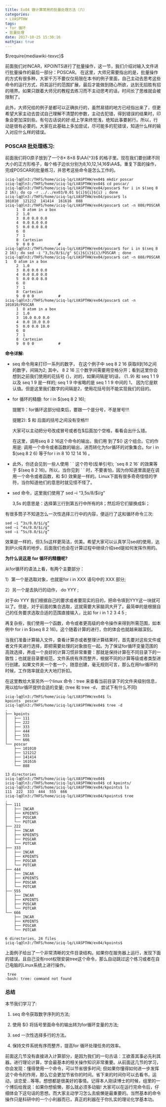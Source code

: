 ```yaml
---
title: Ex04 做计算常用的批量处理方法（六）
categories: 
- LVASPTHW
tags: 
- for 循环
- 批量处理
date: 2017-10-25 15:30:16
mathjax: true
---
```


$\require{mediawiki-texvc}$


前面我们对INCAR，KPOINTS进行了批量操作，这一节，我们介绍对输入文件进行批量操作的最后一部分：POSCAR。 在这里，大师兄需要指出的是，批量操作的方式有很多种，大家千万不要仅仅局限在本书的例子里面，自己主动去思考这些命令的运行方式，将其运行的范围扩展，最后才能做到随心所欲，达到无招胜有招的境界。如果只跟着大师兄的教程去练习而不主动思考的话，时间长了思维就会被限制了。

 

此外，大师兄给的例子是都可以正确执行的，虽然易错的地方已经指出来了，但更希望大家主动去尝试自己理解不清楚的参数，主动去犯错，得到错误的结果时，印象会更加深刻些。有句古话说的好:纸上学来终觉浅，绝知此事要躬行。所以，行动是很有必要的。大家在此基础上多加尝试，尽可能多的犯错误，知道什么样的输入对应什么样的错误。

 

### POSCAR 批处理练习:

前面我们将O原子放到了一个8$\times$ 8$\times$8 $\AA{^3}$ 的格子里。现在我们要创建不同大小的正方形格子，每个格子边长分别为8,10,12,14,16$\AA$。重复下面的操作，完成POSCAR的批量练习，并思考这些命令是怎么工作的。

```
iciq-lq@ln3:/THFS/home/iciq-lq/LVASPTHW/ex04$ mkdir poscar
iciq-lq@ln3:/THFS/home/iciq-lq/LVASPTHW/ex04$ cd poscar/
iciq-lq@ln3:/THFS/home/iciq-lq/LVASPTHW/ex04/poscar$ for i in $(seq 8 2 16); do cp -r ../../ex03/0.01 ${i}${i}${i} ; done 
iciq-lq@ln3:/THFS/home/iciq-lq/LVASPTHW/ex04/poscar$ ls 
101010  121212  141414  161616  888
iciq-lq@ln3:/THFS/home/iciq-lq/LVASPTHW/ex04/poscar$ cat -n 888/POSCAR 
     1	O atom in a box 
     2	1.0            
     3	8.0 0.0 0.0   
     4	0.0 8.0 0.0  
     5	0.0 0.0 8.0 
     6	O          
     7	1         
     8	Cartesian
     9	0 0 0           #
iciq-lq@ln3:/THFS/home/iciq-lq/LVASPTHW/ex04/poscar$ for i in $(seq 8 2 16); do sed -i "3,5s/8/$i/g" ${i}${i}${i}/POSCAR ; done 
iciq-lq@ln3:/THFS/home/iciq-lq/LVASPTHW/ex04/poscar$ cat -n 888/POSCAR      
1	O atom in a box 
     2	1.0            
     3	8.0 0.0 0.0   
     4	0.0 8.0 0.0  
     5	0.0 0.0 8.0 
     6	O          
     7	1         
     8	Cartesian
     9	0 0 0           #
iciq-lq@ln3:/THFS/home/iciq-lq/LVASPTHW/ex04/poscar$ cat -n 101010/POSCAR 
     1	O atom in a box 
     2	1.0            
     3	10.0 0.0 0.0   
     4	0.0 10.0 0.0  
     5	0.0 0.0 10.0 
     6	O          
     7	1         
     8	Cartesian
     9	0 0 0           #
```

**命令详解:**

* seq 命令用来打印一系列的数字， 在这个例子中 seq 8 2 16 获取8到16之间的数字，间隔为2; 其中， 8  2 16 三个数字间需要用空格分开；看到这里你会想到之前我们使用的花括号 {}，对的，如果间隔是1的话， {1..9} 和 seq 1 1 9 以及 seq 1 9 是一样的; seq 1 9 中省略的是 seq 1 1 9 中间的 1，  因为它是默认值。但是这里我们数字的间隔是2，使用花括号则不能实现我们的目的。

* for 循环的精髓:  for i in  $(seq 8 2 16);  

  提醒1)：for循环这部分结束后，要跟一个是分号，不是冒号!!!

  提醒2): $ 和 后面的括号之间没有空格!!! 

  大家可以主动把分号改成冒号或者在$后面加个空格，看看会出什么错。

  在这里，调用seq 8 2 16这个命令的输出，我们用 到了\$()  这个组合。它的作用是: 调用一个命令或者函数的输出，进而转化为for循环的对象集合。for i in \$(seq 8 2 6) 等于for i in 8 10 12 14 16 。 

* 此外，你还会见到一些人使用 \` \` 这个符号(反单引号);  \`seq 8 2 16\`  的效果等于 \$(seq 8 2 16)。所以，当你见到 \` \` 时，不要害怕，因为你知道里面是在调用一个命令或者函数，和 $() 效果是一样的。Linux下面有很多奇奇怪怪的字符，当你知道他们的意思时就见怪不怪了。

* sed 命令，这里我们使用了 sed –i “3,5s/8/$i/g”  

  3,5s 的意思是：选择第三行到第五行中所有的8；然后将它们替换成$i； 

有很多筒子不知道怎么一次性选择三行中的内容，便运行了这和循环命令三次:

```
sed –i “3s/8.0/$i/g”
sed –i “4s/8.0/$i/g”
sed –i “5s/8.0/$i/g”
```

效果是一样的，但3,5s这样更简洁，优美。希望大家可以认真学习sed的使用，达到炉火纯青的地步。后面我们也会在计算过程中继续介绍sed是如何发挥作用的。



**为什么说这是 for 循环的精髓呢?**



从for循环的语法上看，有两个主要部分：

1）第一个是选取对象，也就是for i in XXX 语句中的 XXX 部分;

2）另一个是去执行的动作， do YYY ; 

对于do YYY 我们根据自己的要求或者要现实的目的，把命令填到YYY这一块就可以了。但是，对于前面的集合选取，这就需要大家脑洞大开了。最简单的是根据自己的任务要求选取合适的范围直接输入，比如 for i in 1 2 3 4 5 ;

再复杂些，我们使用一个函数，命令或者更高级的命令操作来得到所需范围，如本例中 for i in $(seq 8 2 16)。这个随着计算的进行，你的体会也就越来越深刻。



当我们准备计算输入文件，查看计算亦或者整理计算结果时，首先要对这些文件或者文件夹进行选择，即把需要处理的对象放在一起。为了保证for循环变量范围的高效选择，养成一个良好的计算习惯非常重要：那就是保持计算在不同目录下的一致性；也就是目录要规范，文件系统有序而整齐，根据不同的计算等级或者类型进行创建。如果文件夹一个套一个，随意创建，毫无规则可言，那么在用for循环的时候，工作效率就会大大地打折扣。



 在这里教给大家另外一个linux 命令：tree 来查看当前目录下的文件夹级别信息，用以给for循环提供合适的变量; (tree 和 tree -d， 尝试下有什么不同)

```
iciq-lq@ln3:/THFS/home/iciq-lq/LVASPTHW/ex04$ ls
kpoints  poscar
iciq-lq@ln3:/THFS/home/iciq-lq/LVASPTHW/ex04$ tree -d 
.
├── kpoints
│   ├── 111
│   ├── 222
│   ├── 333
│   ├── 444
│   ├── 555
│   └── 666
└── poscar
    ├── 101010
    ├── 121212
    ├── 141414
    ├── 161616
    └── 888

13 directories
iciq-lq@ln3:/THFS/home/iciq-lq/LVASPTHW/ex04$ 
iciq-lq@ln3:/THFS/home/iciq-lq/LVASPTHW/ex04$ cd kpoints/
iciq-lq@ln3:/THFS/home/iciq-lq/LVASPTHW/ex04/kpoints$ ls
111  222  333  444  555  666
iciq-lq@ln3:/THFS/home/iciq-lq/LVASPTHW/ex04/kpoints$ tree  
.
├── 111
│   ├── INCAR
│   ├── KPOINTS
│   ├── POSCAR
│   └── POTCAR
├── 222
│   ├── INCAR
│   ├── KPOINTS
│   ├── POSCAR
│   └── POTCAR
├── 333
│   ├── INCAR
│   ├── KPOINTS
│   ├── POSCAR
│   └── POTCAR
├── 444
│   ├── INCAR
│   ├── KPOINTS
│   ├── POSCAR
│   └── POTCAR
├── 555
│   ├── INCAR
│   ├── KPOINTS
│   ├── POSCAR
│   └── POTCAR
└── 666
    ├── INCAR
    ├── KPOINTS
    ├── POSCAR
    └── POTCAR

6 directories, 24 files
iciq-lq@ln3:/THFS/home/iciq-lq/LVASPTHW/ex04/kpoints$ 
```

上面例子给出了一个非常清晰的文件目录结构。如果你在服务器上运行，发现下面的错误。且自己没有root权限安装tree这个命令，那么自动跳过这个练习或者在自己电脑的Linux系统上进行操作。

```
 tree
-bash: tree: command not found
```



### 总结

本节我们学习了:

1) seq 命令获取数字序列的方法;

2) 使用 $() 将括号里面命令的输出转为for循环变量的方法;

3) sed 一次性选择多行的方法。

4) 保持文件系统有序而整齐，提高for 循环处理任务的效率。



前面这几节没有直接进入计算部分，是因为我们的一句古话：工欲善其事必先利其器。进行理论计算，学会最基本的相关操作知识非常重要。从前面这几节的学习，你会发现：懂得使用一个命令，可以节省很多时间; 但如果你懂得如何进一步发挥这个命令的作用，那么它会更加节省你的时间。省下来的时间你可以去看书，运动，谈恋爱…等等。想想都是很美好的事情。记得本人刚读博士的时候，组里的一个博后给我说：如果你想偷懒，那么就必须多动脑! 大家可以在运行完命令后，仔细体会下这句话的思想。而大家主动学习怎么去偷懒是最重要的。当然基本的命令操作只是科研中的一个小利器而已，真正的利器在于你扎实的理论化学基本功。
